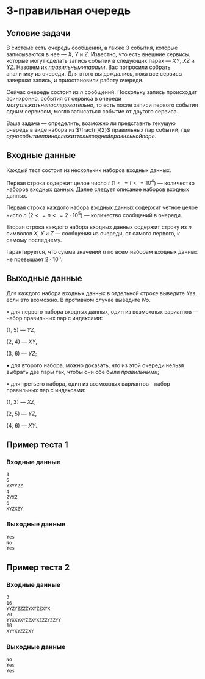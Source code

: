 # 3-правильная очередь

## Условие задачи

В системе есть очередь сообщений, а также 3 события, которые записываются в нее — ${X}$, ${Y}$ и ${Z}$. Известно, что есть внешние сервисы, которые могут сделать запись событий в следующих парах — ${XY}$, ${XZ}$
и ${YZ}$. Назовем их ${правильными парами}$. Вас попросили собрать аналитику из очереди. Для этого вы дождались, пока все сервисы завершат запись, и приостановили работу очереди.

Сейчас очередь состоит из $n$ сообщений. Поскольку запись происходит асинхронно, события от сервиса в очереди ${могут лежать не последовательно}$, то есть после записи первого события одним сервисом, могло записаться событие от другого сервиса.

Ваша задача — определить, возможно ли представить текущую очередь в виде набора из $\frac{n}{2}$ правильных пар событий, где ${одно событие принадлежит только одной правильной паре}$.

## Входные данные

Каждый тест состоит из нескольких наборов входных данных.

Первая строка содержит целое число $t$ ($1 <= t <= 10^4$) — количество наборов входных данных. Далее следует описание наборов входных данных.

Первая строка каждого набора входных данных содержит четное целое число $n$ ($2 <= n <= 2\cdot 10^5$) — количество сообщений в очереди.

Вторая строка каждого набора входных данных содержит строку из $n$ символов ${X}$, ${Y}$ и ${Z}$ — сообщения из очереди, от самого первого, к самому последнему.

Гарантируется, что сумма значений $n$ по всем наборам входных данных не превышает $2\cdot 10^5$.

## Выходные данные

Для каждого набора входных данных в отдельной строке выведите ${Yes}$, если это возможно. В противном случае выведите ${No}$.

$\bullet$ для первого набора входных данных, один из возможных вариантов — набор правильных пар с индексами:

(1, 5) — ${YZ}$,

(2, 4) — ${XY}$,

(3, 6) — ${YZ}$;

$\bullet$ для второго набора, можно доказать, что из этой очереди нельзя выбрать две пары так, чтобы они обе были ${правильными}$;

$\bullet$ для третьего набора, один из возможных вариантов - набор правильных пар с индексами:

(1, 3) — ${XZ}$,

(2, 5) — ${YZ}$,

(4, 6) — ${XY}$.

## Пример теста 1

### Входные данные

```bash
3
6
YXYYZZ
4
ZYXZ
6
XYZXZY

```

### Выходные данные

```bash
Yes
No
Yes

```

## Пример теста 2

### Входные данные

```bash
3
16
YYZYZZZZYXYZZXYX
20
YYXXYXYZZXYXZZZYZZYY
10
XYYXYZZZXY

```

### Выходные данные

```bash
No
Yes
Yes

```
